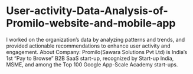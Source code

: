# User-activity-Data-Analysis-of-Promilo-website-and-mobile-app
I worked on the organization’s data by analyzing patterns and trends, and provided actionable recommendations to enhance user activity and engagement.      About Company: Promilo(Sawara Solutions Pvt Ltd) is India’s 1st “Pay to Browse” B2B SaaS start-up, recognized by Start-up India, MSME, and among the Top 100 Google App-Scale Academy start-ups.
